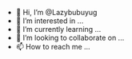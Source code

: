 - 👋 Hi, I’m @Lazybubuyug
- 👀 I’m interested in ...
- 🌱 I’m currently learning ...
- 💞️ I’m looking to collaborate on ...
- 📫 How to reach me ...

<!---
Lazybubuyug/Lazybubuyug is a ✨ special ✨ repository because its `README.md` (this file) appears on your GitHub profile.
You can click the Preview link to take a look at your changes.
--->

